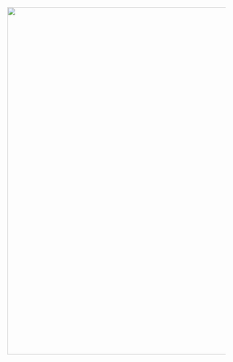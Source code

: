 
<img src="https://github.com/user-attachments/assets/56291cd5-e405-4502-b02c-902a19910ce3"  width="800"/>
